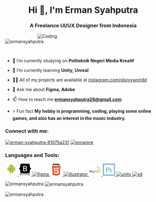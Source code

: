 <h1 align="center">Hi 👋, I'm Erman Syahputra</h1>
<h3 align="center">A Freelance UI/UX Designer from Indonesia</h3>
<img align="right" alt="Coding" width="400" src="https://media.tenor.com/GfSX-u7VGM4AAAAC/coding.gif">

<p align="left"> <img src="https://komarev.com/ghpvc/?username=ermansyahputra&label=Profile%20views&color=0e75b6&style=flat" alt="ermansyahputra" /> </p>

<p align="left"> <a href="https://twitter.com/" target="blank"><img src="https://img.shields.io/twitter/follow/?logo=twitter&style=for-the-badge" alt="" /></a> </p>

- 🔭 I’m currently studying on **Politeknik Negeri Media Kreatif**

- 🌱 I’m currently learning **Unity, Unreal**

- 👨‍💻 All of my projects are available at [instagram.com/sboyyworldd](instagram.com/sboyyworldd)

- 💬 Ask me about **Figma, Adobe**

- 📫 How to reach me **ermansyahputra26@gmail.com**

- ⚡ Fun fact **My hobby is programming, coding, playing some online games, and also has an interest in the music industry.**

<h3 align="left">Connect with me:</h3>
<p align="left">
<a href="https://linkedin.com/in/erman-syahputra-81075a231" target="blank"><img align="center" src="https://raw.githubusercontent.com/rahuldkjain/github-profile-readme-generator/master/src/images/icons/Social/linked-in-alt.svg" alt="erman-syahputra-81075a231" height="30" width="40" /></a>
<a href="https://instagram.com/nnnamre" target="blank"><img align="center" src="https://raw.githubusercontent.com/rahuldkjain/github-profile-readme-generator/master/src/images/icons/Social/instagram.svg" alt="nnnamre" height="30" width="40" /></a>
</p>

<h3 align="left">Languages and Tools:</h3>
<p align="left"> <a href="https://developer.android.com" target="_blank" rel="noreferrer"> <img src="https://raw.githubusercontent.com/devicons/devicon/master/icons/android/android-original-wordmark.svg" alt="android" width="40" height="40"/> </a> <a href="https://getbootstrap.com" target="_blank" rel="noreferrer"> <img src="https://raw.githubusercontent.com/devicons/devicon/master/icons/bootstrap/bootstrap-plain-wordmark.svg" alt="bootstrap" width="40" height="40"/> </a> <a href="https://www.figma.com/" target="_blank" rel="noreferrer"> <img src="https://www.vectorlogo.zone/logos/figma/figma-icon.svg" alt="figma" width="40" height="40"/> </a> <a href="https://www.w3.org/html/" target="_blank" rel="noreferrer"> <img src="https://raw.githubusercontent.com/devicons/devicon/master/icons/html5/html5-original-wordmark.svg" alt="html5" width="40" height="40"/> </a> <a href="https://www.adobe.com/in/products/illustrator.html" target="_blank" rel="noreferrer"> <img src="https://www.vectorlogo.zone/logos/adobe_illustrator/adobe_illustrator-icon.svg" alt="illustrator" width="40" height="40"/> </a> <a href="https://www.mysql.com/" target="_blank" rel="noreferrer"> <img src="https://raw.githubusercontent.com/devicons/devicon/master/icons/mysql/mysql-original-wordmark.svg" alt="mysql" width="40" height="40"/> </a> <a href="https://www.photoshop.com/en" target="_blank" rel="noreferrer"> <img src="https://raw.githubusercontent.com/devicons/devicon/master/icons/photoshop/photoshop-line.svg" alt="photoshop" width="40" height="40"/> </a> <a href="https://unity.com/" target="_blank" rel="noreferrer"> <img src="https://www.vectorlogo.zone/logos/unity3d/unity3d-icon.svg" alt="unity" width="40" height="40"/> </a> <a href="https://www.adobe.com/products/xd.html" target="_blank" rel="noreferrer"> <img src="https://cdn.worldvectorlogo.com/logos/adobe-xd.svg" alt="xd" width="40" height="40"/> </a> </p>

<p><img align="left" src="https://github-readme-stats.vercel.app/api/top-langs?username=ermansyahputra&show_icons=true&locale=en&layout=compact" alt="ermansyahputra" /></p>

<p>&nbsp;<img align="center" src="https://github-readme-stats.vercel.app/api?username=ermansyahputra&show_icons=true&locale=en" alt="ermansyahputra" /></p>

<p><img align="center" src="https://github-readme-streak-stats.herokuapp.com/?user=ermansyahputra&" alt="ermansyahputra" /></p>
